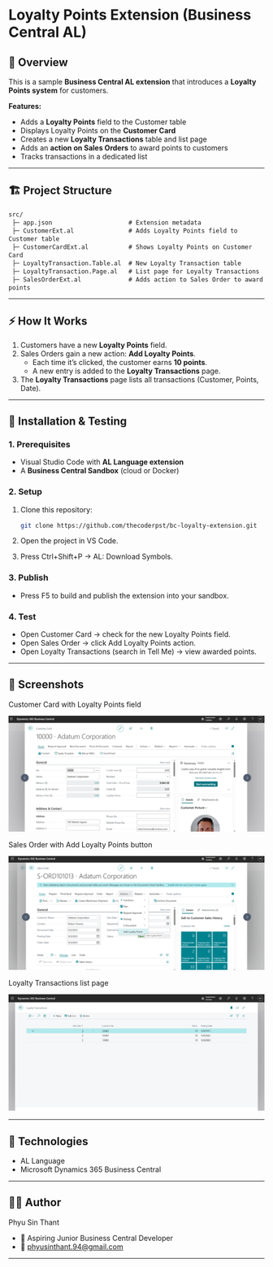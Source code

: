 # Loyalty Points Extension (Business Central AL)

## 📌 Overview
This is a sample **Business Central AL extension** that introduces a **Loyalty Points system** for customers.  

**Features:**
- Adds a **Loyalty Points** field to the Customer table  
- Displays Loyalty Points on the **Customer Card**  
- Creates a new **Loyalty Transactions** table and list page  
- Adds an **action on Sales Orders** to award points to customers  
- Tracks transactions in a dedicated list  

---

## 🏗 Project Structure
```text
src/
 ├─ app.json                     # Extension metadata
 ├─ CustomerExt.al               # Adds Loyalty Points field to Customer table
 ├─ CustomerCardExt.al           # Shows Loyalty Points on Customer Card
 ├─ LoyaltyTransaction.Table.al  # New Loyalty Transaction table
 ├─ LoyaltyTransaction.Page.al   # List page for Loyalty Transactions
 ├─ SalesOrderExt.al             # Adds action to Sales Order to award points
```
---

## ⚡ How It Works
1. Customers have a new **Loyalty Points** field.  
2. Sales Orders gain a new action: **Add Loyalty Points**.  
   - Each time it’s clicked, the customer earns **10 points**.  
   - A new entry is added to the **Loyalty Transactions** page.  
3. The **Loyalty Transactions** page lists all transactions (Customer, Points, Date).  

---

## 🚀 Installation & Testing

### 1. Prerequisites
- Visual Studio Code with **AL Language extension**  
- A **Business Central Sandbox** (cloud or Docker)  

### 2. Setup
1. Clone this repository:
   ```sh
   git clone https://github.com/thecoderpst/bc-loyalty-extension.git
   ```

2. Open the project in VS Code.
3. Press Ctrl+Shift+P → AL: Download Symbols.

### 3. Publish
* Press F5 to build and publish the extension into your sandbox.

### 4. Test
* Open Customer Card → check for the new Loyalty Points field.
* Open Sales Order → click Add Loyalty Points action.
* Open Loyalty Transactions (search in Tell Me) → view awarded points.

---

## 📸 Screenshots

Customer Card with Loyalty Points field

![Customer Card with Loyalty Points field](https://github.com/thecoderpst/bc-loyalty-extension/blob/main/images/Customer%20Card%20with%20Loyalty%20Points%20Field.JPG)


Sales Order with Add Loyalty Points button

![Sales Order with Add Loyalty Points button](https://github.com/thecoderpst/bc-loyalty-extension/blob/main/images/Sales%20Order%20with%20Add%20Loyalty%20Points%20button.png)


Loyalty Transactions list page

![Loyalty Transactions list page](https://github.com/thecoderpst/bc-loyalty-extension/blob/main/images/Loyalty%20Transactions%20list%20page.JPG)

---

## 🔧 Technologies
* AL Language
* Microsoft Dynamics 365 Business Central

---

## 🧑‍💻 Author

Phyu Sin Thant
* 💼 Aspiring Junior Business Central Developer
* 📧 [phyusinthant.94@gmail.com](phyusinthant.94@gmail.com)

---
